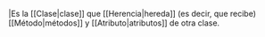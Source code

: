 |Es la [[Clase|clase]] que [[Herencia|hereda]] (es decir, que recibe) [[Método|métodos]] y [[Atributo|atributos]] de otra clase.